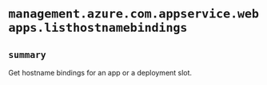 # `management.azure.com.appservice.webapps.listhostnamebindings`

## `summary`
Get hostname bindings for an app or a deployment slot.


